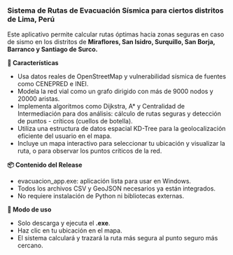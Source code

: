 ### Sistema de Rutas de Evacuación Sísmica para ciertos distritos de Lima, Perú
Este aplicativo permite calcular rutas óptimas hacia zonas seguras en caso de sismo en los distritos de **Miraflores, San Isidro, Surquillo, San Borja, Barranco y Santiago de Surco.**

**🔧 Características**

- Usa datos reales de OpenStreetMap y vulnerabilidad sísmica de fuentes como CENEPRED e INEI.
- Modela la red vial como un grafo dirigido con más de 9000 nodos y 20000 aristas.
- Implementa algoritmos como Dijkstra, A* y Centralidad de Intermediación para dos análisis: cálculo de rutas seguras y detección de puntos - críticos (cuellos de botella).
- Utiliza una estructura de datos espacial KD-Tree para la geolocalización eficiente del usuario en el mapa.
- Incluye un mapa interactivo para seleccionar tu ubicación y visualizar la ruta, o para observar los puntos críticos de la red.

**📦 Contenido del Release**

- evacuacion_app.exe: aplicación lista para usar en Windows.
- Todos los archivos CSV y GeoJSON necesarios ya están integrados.
- No requiere instalación de Python ni bibliotecas externas.

**📍 Modo de uso**

- Solo descarga y ejecuta el **.exe**.
- Haz clic en tu ubicación en el mapa.
- El sistema calculará y trazará la ruta más segura al punto seguro más cercano.
